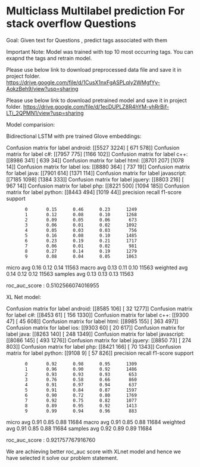 #  Multiclass Multilabel prediction For stack overflow Questions

Goal: Given text for Questions , predict tags associated with them 

Important Note:  Model was trained with top 10 most occurring tags. You can exapnd the tags and retrain model.

 
 Please use below link to download preprocessed data file and save it in project folder.
 https://drive.google.com/file/d/1CusX1nxFgASPLqly2WMgfYy-AokzBeh9/view?usp=sharing
 
 Please use below link to download pretrained model and save it in project folder.
 https://drive.google.com/file/d/1ecDUPLZ8R4hYM-yhRrBif-LTi_2QPMN1/view?usp=sharing
 
 Model comparision:
 
 Bidirectional LSTM with pre trained Glove embeddings:
 
 Confusion matrix for label android:
[[5527 3224]
 [ 671  578]]
Confusion matrix for label c#:
[[7957  775]
 [1166  102]]
Confusion matrix for label c++:
[[8986  341]
 [ 639   34]]
Confusion matrix for label html:
[[8701  207]
 [1078   14]]
Confusion matrix for label ios:
[[8880  364]
 [ 737   19]]
Confusion matrix for label java:
[[7901  614]
 [1371  114]]
Confusion matrix for label javascript:
[[7185 1098]
 [1384  333]]
Confusion matrix for label jquery:
[[8803  216]
 [ 967   14]]
Confusion matrix for label php:
[[8221  500]
 [1094  185]]
Confusion matrix for label python:
[[8443  494]
 [1019   44]]
              precision    recall  f1-score   support

           0       0.15      0.46      0.23      1249
           1       0.12      0.08      0.10      1268
           2       0.09      0.05      0.06       673
           3       0.06      0.01      0.02      1092
           4       0.05      0.03      0.03       756
           5       0.16      0.08      0.10      1485
           6       0.23      0.19      0.21      1717
           7       0.06      0.01      0.02       981
           8       0.27      0.14      0.19      1279
           9       0.08      0.04      0.05      1063

   micro avg       0.16      0.12      0.14     11563
   macro avg       0.13      0.11      0.10     11563
weighted avg       0.14      0.12      0.12     11563
 samples avg       0.13      0.13      0.13     11563

roc_auc_score : 0.5102566074016955

XL Net model:

Confusion matrix for label android:
[[8585  106]
 [  32 1277]]
Confusion matrix for label c#:
[[8453   61]
 [ 156 1330]]
Confusion matrix for label c++:
[[9300   47]
 [  45  608]]
Confusion matrix for label html:
[[8985  155]
 [ 363  497]]
Confusion matrix for label ios:
[[9303   60]
 [  20  617]]
Confusion matrix for label java:
[[8263  140]
 [ 248 1349]]
Confusion matrix for label javascript:
[[8086  145]
 [ 493 1276]]
Confusion matrix for label jquery:
[[8850   73]
 [ 274  803]]
Confusion matrix for label php:
[[8421  166]
 [  70 1343]]
Confusion matrix for label python:
[[9108    9]
 [  57  826]]
              precision    recall  f1-score   support

           0       0.92      0.98      0.95      1309
           1       0.96      0.90      0.92      1486
           2       0.93      0.93      0.93       653
           3       0.76      0.58      0.66       860
           4       0.91      0.97      0.94       637
           5       0.91      0.84      0.87      1597
           6       0.90      0.72      0.80      1769
           7       0.92      0.75      0.82      1077
           8       0.89      0.95      0.92      1413
           9       0.99      0.94      0.96       883

   micro avg       0.91      0.85      0.88     11684
   macro avg       0.91      0.85      0.88     11684
weighted avg       0.91      0.85      0.88     11684
 samples avg       0.92      0.89      0.89     11684

roc_auc_score : 0.921757767916760

We are achieving better roc_auc score with XLnet model and hence we have selected it solve our problem statement.
 
 

